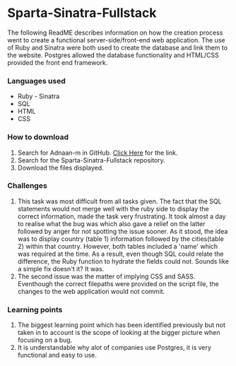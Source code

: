 # Sparta-Sinatra-Fullstack
The following ReadME describes information on how the creation process went to create a functional server-side/front-end web application. The use of Ruby and Sinatra were both used to create the database and link them to the website. Postgres allowed the database functionality and HTML/CSS provided the front end framework.

### Languages used
* Ruby - Sinatra
* SQL
* HTML
* CSS

### How to download
1. Search for Adnaan-m in GitHub. [Click Here](https://github.com/Adnaan-m/Sparta-Sinatra-Fullstack) for the link.
2. Search for the Sparta-Sinatra-Fullstack repository.
3. Download the files displayed.

### Challenges
1. This task was most difficult from all tasks given. The fact that the SQL statements would not merge well with the ruby side to display the correct information, made the task very frustrating. It took almost a day to realise what the bug was which also gave a relief on the latter followed by anger for not spotting the issue sooner. As it stood, the idea was to display country (table 1) information followed by the cities(table 2) within that country. However, both tables included a 'name' which was required at the time. As a result, even though SQL could relate the difference, the Ruby function to hydrate the fields could not. Sounds like a simple fix doesn't it? It was. 
2. The second issue was the matter of implying CSS and SASS. Eventhough the correct filepaths were provided on the script file, the changes to the web application would not commit.

### Learning points
1. The biggest learning point which has been identified previously but not taken in to account is the scope of looking at the bigger picture when focusing on a bug. 
2. It is understandable why alot of companies use Postgres, it is very functional and easy to use.